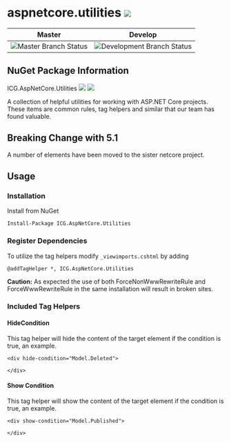# aspnetcore.utilities ![](https://img.shields.io/github/license/iowacomputergurus/aspnetcore.utilities.svg)
| Master | Develop |
| --- | --- |
| ![Master Branch Status](https://iowacomputergurus.visualstudio.com/ICG%20Open%20Source/_apis/build/status/AspNetCore%20Utilities?branchName=master) | ![Development Branch Status](https://iowacomputergurus.visualstudio.com/ICG%20Open%20Source/_apis/build/status/AspNetCore%20Utilities?branchName=development) |

## NuGet Package Information
ICG.AspNetCore.Utilities ![](https://img.shields.io/nuget/v/icg.aspnetcore.utilities.svg) ![](https://img.shields.io/nuget/dt/icg.aspnetcore.utilities.svg)


A collection of helpful utilities for working with ASP.NET Core projects.  These items are common rules, tag helpers and similar that our team has found valuable.

## Breaking Change with 5.1

A number of elements have been moved to the sister netcore project.

## Usage

### Installation

Install from NuGet

```
Install-Package ICG.AspNetCore.Utilities
```

### Register Dependencies

To utilize the tag helpers modify `_viewimports.cshtml` by adding

```
@addTagHelper *, ICG.AspNetCore.Utilities
```

**Caution:** As expected the use of both ForceNonWwwRewriteRule and ForceWwwRewriteRule in the same installation will result in broken sites.

### Included Tag Helpers

#### HideCondition 
This tag helper will hide the content of the target element if the condition is true, an example.

```
<div hide-condition="Model.Deleted">

</div>
```

#### Show Condition
This tag helper will show the content of the target element if the condition is true, an example.

```
<div show-condition="Model.Published">

</div>
```
